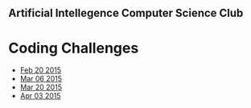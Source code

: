 ## Artificial&nbsp;Intellegence Computer&nbsp;Science&nbsp;Club
# Coding Challenges

 * [Feb 20 2015](https://github.com/AICSC/Coding-Challenges/blob/master/2015/02-20/Challenge.md)
 * [Mar 06 2015](https://github.com/AICSC/Coding-Challenges/blob/master/2015/03-06/Challenge.md)
 * [Mar 20 2015](https://github.com/AICSC/Coding-Challenges/blob/master/2015/03-20/Readme.md)
 * [Apr 03 2015](https://github.com/AICSC/Coding-Challenges/blob/master/2015/04-03/Readme.md)